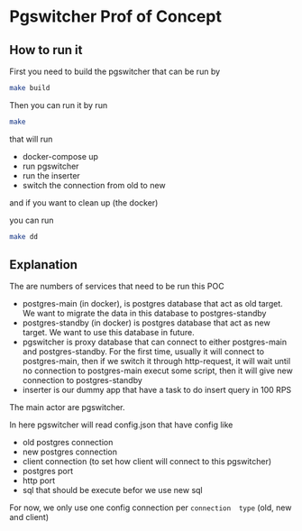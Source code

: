# Pgswitcher Prof of Concept

## How to run it

First you need to build the pgswitcher that can be run by

```sh
make build
```

Then you can run it by run

```sh
make
```

that will run
- docker-compose up
- run pgswitcher
- run the inserter
- switch the connection from old to new

and if you want to clean up (the docker)

you can run 

```sh
make dd
```

## Explanation

The are numbers of services that need to be run this POC
- postgres-main (in docker), is postgres database
  that act as old target. We want to migrate the data
  in this database to postgres-standby
- postgres-standby (in docker) is postgres database
  that act as new target. We want to use this database
  in future.
- pgswitcher is proxy database that can connect to either
  postgres-main and postgres-standby. For the first time,
  usually it will connect to postgres-main, then if we switch
  it through http-request, it will wait until no connection
  to postgres-main execut some script, then it will 
  give new connection to postgres-standby
- inserter is our dummy app that have a task to do insert
  query in 100 RPS

The main actor are pgswitcher.

In here pgswitcher will read config.json that have config like
- old postgres connection
- new postgres connection
- client connection (to set how client will connect to this pgswitcher)
- postgres port
- http port
- sql that should be execute befor we use new sql

For now, we only use one config connection per `connection 
type` (old, new and client)
